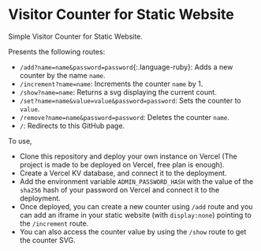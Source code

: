 # Visitor Counter for Static Website

Simple Visitor Counter for Static Website.

Presents the following routes:

- `/add?name=name&password=password`{:.language-ruby}: Adds a new counter by the name `name`.
- `/increment?name=name`: Increments the counter `name` by 1.
- `/show?name=name`: Returns a svg displaying the current count.
- `/set?name=name&value=value&password=password`: Sets the counter to `value`.
- `/remove?name=name&password=password`: Deletes the counter `name`.
- `/`: Redirects to this GitHub page.

To use,

- Clone this repository and deploy your own instance on Vercel (The project is made to be deployed on Vercel, free plan is enough).
- Create a Vercel KV database, and connect it to the deployment.
- Add the environment variable `ADMIN_PASSWORD_HASH` with the value of the `sha256` hash of your password on Vercel and connect it to the deployment.
- Once deployed, you can create a new counter using `/add` route and you can add an iframe in your static website (with `display:none`) pointing to the `/increment` route.
- You can also access the counter value by using the `/show` route to get the counter SVG.

